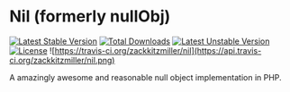 Nil (formerly nullObj)
=======
[![Latest Stable Version](https://poser.pugx.org/zackkitzmiller/nil/v/stable.svg)](https://packagist.org/packages/zackkitzmiller/nil) [![Total Downloads](https://poser.pugx.org/zackkitzmiller/nil/downloads.svg)](https://packagist.org/packages/zackkitzmiller/nil) [![Latest Unstable Version](https://poser.pugx.org/zackkitzmiller/nil/v/unstable.svg)](https://packagist.org/packages/zackkitzmiller/nil) [![License](https://poser.pugx.org/zackkitzmiller/nil/license.svg)](https://packagist.org/packages/zackkitzmiller/nil)
![https://travis-ci.org/zackkitzmiller/nil](https://api.travis-ci.org/zackkitzmiller/nil.png)

A amazingly awesome and reasonable null object implementation in PHP.

